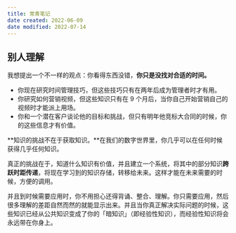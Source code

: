 ```yaml
---
title: 常青笔记
date created: 2022-06-09
date modified: 2022-07-14
---
```


## 别人理解

我想提出一个不一样的观点：你看得东西没错，**你只是没找对合适的时间。**

- 你现在研究时间管理技巧，但这些技巧只有在两年后成为管理者时才有用。
- 你研究如何营销视频，但这些知识只有在 9 个月后，当你自己开始营销自己的视频时才能派上用场。
- 你和一个潜在客户谈论他的目标和挑战，但只有明年他竞标大合同的时候，你的这些信息才有价值。

**知识的挑战不在于获取知识。**在我们的数字世界里，你几乎可以在任何时候获得几乎任何知识。

真正的挑战在于，知道什么知识有价值，并且建立一个系统，将其中的部分知识**跨跃时距传递**，将现在学习到的知识存储，转移给未来。这样才能在未来需要的时候，方便的调用。

并且到时候需要应用时，你不用担心还得背诵、整合、理解。你只需要应用，然后很多理解的差距自然而然的就能显示出来。并且当你真正解决实际问题的时候，这些知识已经从公共知识变成了你的「暗知识」（即经验性知识），而经验性知识将会永远带在你身上。

